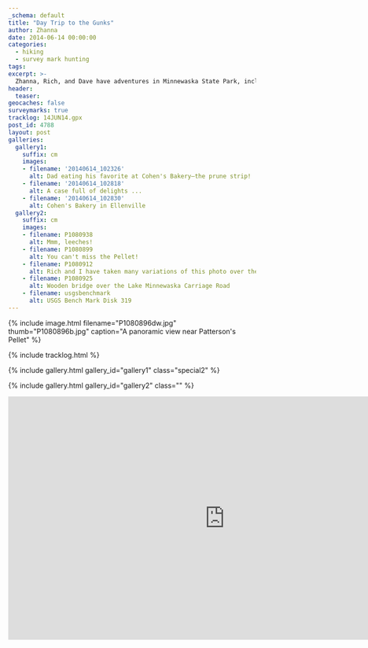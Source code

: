 ```yaml
---
_schema: default
title: "Day Trip to the Gunks"
author: Zhanna
date: 2014-06-14 00:00:00
categories:
  - hiking
  - survey mark hunting
tags:
excerpt: >-
  Zhanna, Rich, and Dave have adventures in Minnewaska State Park, including a porcupine sighting.
header:
  teaser:
geocaches: false
surveymarks: true
tracklog: 14JUN14.gpx
post_id: 4788
layout: post
galleries:
  gallery1:
    suffix: cm
    images:
    - filename: '20140614_102326'
      alt: Dad eating his favorite at Cohen's Bakery—the prune strip!
    - filename: '20140614_102818'
      alt: A case full of delights ...
    - filename: '20140614_102830'
      alt: Cohen's Bakery in Ellenville
  gallery2:
    suffix: cm
    images:
    - filename: P1080938
      alt: Mmm, leeches!
    - filename: P1080899
      alt: You can't miss the Pellet!
    - filename: P1080912
      alt: Rich and I have taken many variations of this photo over the years!
    - filename: P1080925
      alt: Wooden bridge over the Lake Minnewaska Carriage Road    
    - filename: usgsbenchmark
      alt: USGS Bench Mark Disk 319        
---
```


{% include image.html filename="P1080896dw.jpg" thumb="P1080896b.jpg" caption="A panoramic view near Patterson's Pellet" %}

{% include tracklog.html %}

{% include gallery.html gallery_id="gallery1" class="special2" %}

{% include gallery.html gallery_id="gallery2" class="" %}

<div class="embed-youtube">
  <iframe width="880" height="495" src="https://www.youtube.com/embed/Sa9i_sHFiuU?rel=0" title="YouTube video player" frameborder="0" allow="accelerometer; autoplay; clipboard-write; encrypted-media; gyroscope; picture-in-picture" allowfullscreen></iframe>
</div>



